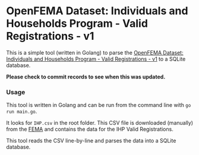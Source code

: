 # OpenFEMA Dataset: Individuals and Households Program - Valid Registrations - v1

This is a simple tool (written in Golang) to parse the [OpenFEMA Dataset: Individuals and Households Program - Valid Registrations - v1](https://www.fema.gov/openfema-data-page/individuals-and-households-program-valid-registrations-v1) to a SQLite database.

**Please check to commit records to see when this was updated.**

### Usage
This tool is written in Golang and can be run from the command line with `go run main.go`.

It looks for `IHP.csv` in the root folder. This CSV file is downloaded (manually) from the [FEMA](https://www.fema.gov/openfema-data-page/individuals-and-households-program-valid-registrations-v1) and contains the data for the IHP Valid Registrations.

This tool reads the CSV line-by-line and parses the data into a SQLite database.